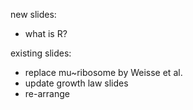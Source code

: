 
new slides:
* what is R?

existing slides:
* replace mu~ribosome by Weisse et al.
* update growth law slides
* re-arrange
